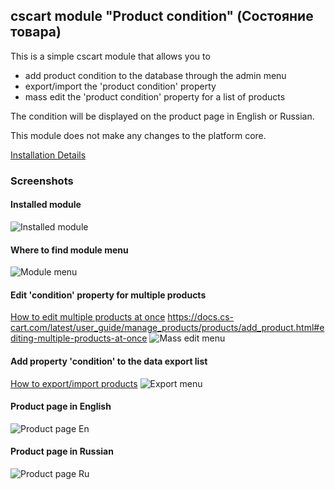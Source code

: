 ## cscart module "Product condition" (Состояние товара)

This is a simple cscart module that allows you to
- add product condition to the database through the admin menu
- export/import the 'product condition' property 
- mass edit the 'product condition' property for a list of products

The condition will be displayed on the product page in English or Russian.

This module does not make any changes to the platform core.

[Installation Details](https://www.cs-cart.ru/docs/latest/user_guide/addons/1manage_addons.html#id2)

### Screenshots

#### Installed module
![Installed module](https://i.ibb.co/WDMsTQ7/Screenshot-2020-02-09-Add-ons-Manage-add-ons-Administration-panel.png "Installed module")

#### Where to find module menu
![Module menu](https://i.ibb.co/LNMFKYk/Screenshot.png "Where to find module menu")

#### Edit 'condition' property for multiple products
[How to edit multiple products at once](https://docs.cs-cart.com/latest/user_guide/manage_products/products/add_product.html#editing-multiple-products-at-once)
https://docs.cs-cart.com/latest/user_guide/manage_products/products/add_product.html#editing-multiple-products-at-once
![Mass edit menu](https://i.ibb.co/tHWgksG/Screenshot-2020-02-09-Products-Products-Administration-panel.png "Edit 'condition' property for multiple products")

#### Add property 'condition' to the data export list
[How to export/import products](https://docs.cs-cart.com/latest/user_guide/manage_products/import_export/index.html)
![Export menu](https://i.ibb.co/pRqTw7Y/Screenshot-2020-02-09-Administration-Export-data-Administration-panel.png "Add property 'condition' to the data export list")

#### Product page in English
![Product page En](https://i.ibb.co/PT9NgQC/Screenshot-1.png "Page in English")

#### Product page in Russian
![Product page Ru](https://i.ibb.co/wcPNZnY/Screenshot-2.png "Page in Russian")
